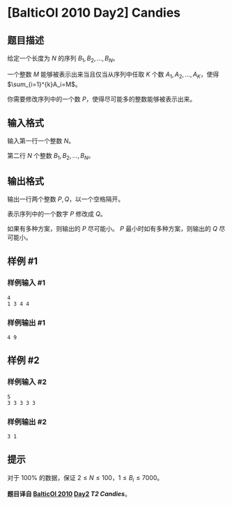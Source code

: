 # [BalticOI 2010 Day2] Candies

## 题目描述

给定一个长度为 $N$ 的序列 $B_1,B_2,\dots,B_N$。

一个整数 $M$ 能够被表示出来当且仅当从序列中任取 $K$ 个数 $A_1,A_2,\dots,A_K$，使得 $\sum_{i=1}^{k}A_i=M$。

你需要修改序列中的一个数 $P$，使得尽可能多的整数能够被表示出来。

## 输入格式

输入第一行一个整数 $N$。

第二行 $N$ 个整数 $B_1,B_2,\dots,B_N$。

## 输出格式

输出一行两个整数 $P,Q$，以一个空格隔开。

表示序列中的一个数字 $P$ 修改成 $Q$。

如果有多种方案，则输出的 $P$ 尽可能小。 $P$ 最小时如有多种方案，则输出的 $Q$ 尽可能小。

## 样例 #1

### 样例输入 #1
```
4
1 3 4 4
```

### 样例输出 #1

```
4 9
```

## 样例 #2

### 样例输入 #2
```
5
3 3 3 3 3
```

### 样例输出 #2

```
3 1
```

## 提示

对于 $100\%$ 的数据，保证 $2\le N\le 100$，$1\le B_i\le 7000$。


**题目译自 [BalticOI 2010](https://www.luogu.com.cn/problem/U126003) [Day2](https://boi.cses.fi/files/boi2010_day2.pdf) *T2 Candies***。
